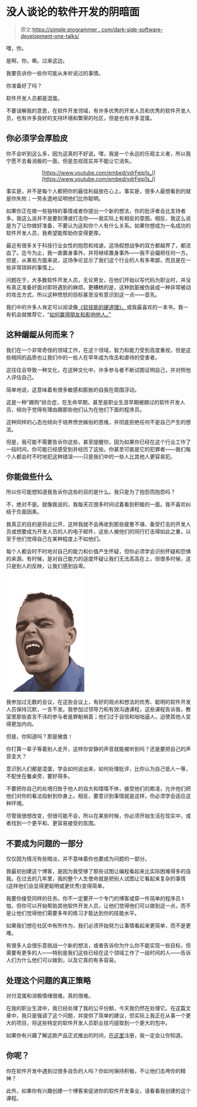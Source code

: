 # 没人谈论的软件开发的阴暗面

> 原文:[https://simple programmer . com/dark-side-software-development-one-talks/](https://simpleprogrammer.com/dark-side-software-development-one-talks/)

嘿，你。

是啊，你。嘶。过来这边。

我要告诉你一些你可能从未听说过的事情。

你准备好了吗？

软件开发人员都是混蛋。

不要误解我的意思，在软件开发领域，有许多优秀的开发人员和优秀的软件开发人员，也有许多良好的支持环境和繁荣的社区，但是也有许多混蛋。

## 你必须学会厚脸皮

你不会听到这么多，因为这真的不好说。嘿，我是一个永远的乐观主义者，所以我宁愿不去看消极的一面，但是忽视现实并不能让它消失。

<center>

[https://www.youtube.com/embed/vdrFejp1s_I](https://www.youtube.com/embed/vdrFejp1s_I)

</center>

事实是，并不是每个人都把你的最佳利益放在心上。事实是，很多人最想看到的就是你失败；一劳永逸地证明他们比你聪明。

如果你正在做一些独特的事情或者你提出一个新的想法，你的批评者会比支持者多。我这么说并不是要刻薄或打击你——我实际上有相反的意图。相反，我这么说是为了让你做好准备，不要认为这和你个人有什么关系。如果你想成为一名成功的软件开发人员，我希望能帮助你变得更厚。

最近有很多关于科技行业女性的抱怨和戏谑。这场假想战争的双方都越界了，都流血了。迄今为止，我一直置身事外，并将继续置身事外——我不会偏袒任何一方。但是，从某些方面来说，这场争论显示了我们这个行业的人有多卑鄙，而且是在一些非常琐碎的事情上。

问题在于，大多数软件开发人员，无论男女，在他们开始以写代码为职业时，并没有真正准备好面对即将遇到的麻烦。更糟糕的是，这种肮脏被伪装成一种非常被动的攻击方式，所以这种愤怒的目标甚至没有意识到这一点——首先。

我们中的许多人肯定可以阅读像[《软技能的硬道理》、](http://www.amazon.com/gp/product/0061284149/ref=as_li_ss_tl?ie=UTF8&camp=1789&creative=390957&creativeASIN=0061284149&linkCode=as2&tag=makithecompsi-20)或我最喜欢的一本书，我一有机会就推荐它，“[如何赢得朋友和影响他人。”](http://www.amazon.com/gp/product/0671027034/ref=as_li_ss_tl?ie=UTF8&camp=1789&creative=390957&creativeASIN=0671027034&linkCode=as2&tag=makithecompsi-20)

## 这种龌龊从何而来？

我们在一个非常奇怪的领域工作，在这个领域，智力和能力受到高度重视，但是这些相同的品质也让我们中的一些人在早年成为攻击和虐待的受害者。

这往往会导致一种文化，在这种文化中，许多参与者不断试图证明自己，并对照他人评估自己。

简单地说，这意味着有很多敏感和膨胀的自我在周围浮动。

这是一种“踢狗”综合症，在生命早期，甚至是职业生涯早期被踢过的软件开发人员，倾向于觉得有理由踢那些他们认为在他们下面的程序员。

这种同样的心态也倾向于培养愤世嫉俗的思维，并彻底拒绝任何不是自己产生的想法。

但是，我可能不需要告诉你这些，甚至提醒你，因为如果你已经在这个行业工作了一段时间，你可能已经感受到并经历了这些。你甚至可能是它的犯罪者——我们每个人都会时不时地犯这种错误——只是我们中的一些人比其他人更容易犯。

## 你能做些什么

所以你可能想知道我告诉你这些的目的是什么。我只是为了抱怨而抱怨吗？

不，绝对不是。就像我说的，我每天花很多时间试着看到积极的一面。我不喜欢纠结于负面因素。

我真正的目的是将此公开，这样我就不会再收到那些疲惫不堪、备受打击的开发人员或想要成为开发人员的人的电子邮件，这些人被他们的同行打击得如此之重，以至于他们觉得自己在某种程度上不如他们。

每个人都会时不时地对自己的能力和价值产生怀疑，但你必须学会识别怀疑和恐惧的来源。有时候，是对自己能力的适度怀疑让我们无法高高在上，但很多时候，这只是别人的反映，让我们感到自卑。[](https://simpleprogrammer.com/wp-content/uploads/2013/09/stand-up.jpg)

![Business man](img/2ed22af410ab4b17a413a1e1c4d3f6d9.png "Business man")



我参加过无数的会议，在这些会议上，有好的观点和想法的优秀、聪明的软件开发人员保持沉默，一言不发。我参加过领导力和有效沟通课程，这些课程告诉我，教室里那些直言不讳的参与者是罪魁祸首；他们过于自信和咄咄逼人，迫使其他人变得更加内向。

但是，你知道吗？那是猪食！

你打算一辈子等着别人走开，这样你安静的声音就能被听到吗？还是要把自己的声音变大？

意识到人们都是混蛋，学会如何说出来，如何处理批评，比你认为自己低人一等，不配坐在餐桌旁，要好得多。

不要把你自己的处境归咎于他人的自大和喋喋不休，接受他们的欺凌，允许他们把他们对你的看法投射到你身上。相反，要意识到事情就是这样，你必须学会适应这种环境。

尽管我很想改变，但很可能不会，所以在某些时候，你必须开始生活在现实中，或者找到一个更平和、更容易接受的氛围。

## 不要成为问题的一部分

仅仅因为情况有些暗淡，并不意味着你也要成为问题的一部分。

我最初创建这个博客，是因为我受够了那些试图让编程看起来比实际困难得多的自我。在过去的几年里，我的整个人生使命就是把别人试图让它看起来复杂的事情(这样他们会显得更聪明或更优秀)变得简单。

我要你接受同样的任务。你不一定要开一个专门的博客或穿一件简单的程序员 t 恤，但你可以开始帮助其他软件开发人员，让他们觉得他们可以做到这一点，而不是让他们觉得他们需要多年的练习才能达到你的技能水平。

如果我们想在社区中有所作为，我们必须开始努力让事情看起来更简单，而不是更难。

有很多人会很乐意挑战一个新的想法，或者告诉你为什么你不能实现一些目标，但需要有更多的人——特别是我们这些已经在这个领域工作了一段时间的人——告诉人们为什么他们可以做到，以及它真的有多容易。

## 处理这个问题的真正策略

对付混蛋和消极情绪很难。真的很难。

在我的职业生涯中，我已经处理了我的公平份额，今天我仍然在处理它。在这篇文章中，我只是强调了这个问题，并提供了简单的建议，但实际上我正在从事一个更大的项目，将这些特定的软件开发人员职业技巧提取到一个更大的包中。

如果你有兴趣了解这款产品正式推出的时间，[在这里](https://simpleprogrammer.com/email)注册，我一定会让你知道。

## 你呢？

你在软件开发中遇到过很多自负的人吗？你如何保持积极，不让他们击垮你的精神？

此外，如果你有兴趣创建一个博客来促进你的软件开发事业，请看看我创建的这个课程。